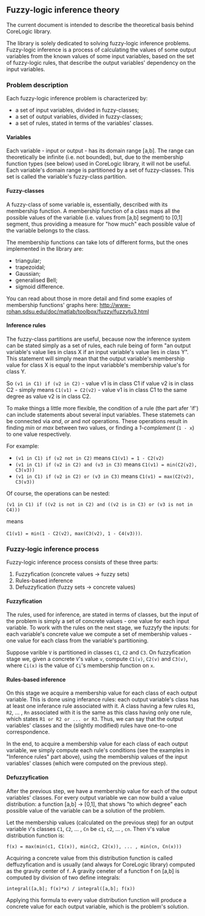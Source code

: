 ## Fuzzy-logic inference theory

The current document is intended to describe the theoretical basis behind CoreLogic library.

The library is solely dedicated to solving fuzzy-logic inference problems.
Fuzzy-logic inference is a process of calculating the values of some output variables
from the known values of some input variables, based on the set of fuzzy-logic rules,
that describe the output variables' dependency on the input variables.

### Problem description

Each fuzzy-logic inference problem is characterized by:
- a set of input variables, divided in fuzzy-classes;
- a set of output variables, divided in fuzzy-classes;
- a set of rules, stated in terms of the variables' classes.

#### Variables

Each variable - input or output - has its domain range [a,b]. The range can
theoretically be infinite (i.e. not bounded), but, due to the membership function types
(see below) used in CoreLogic library, it will not be useful. Each variable's
domain range is partitioned by a set of fuzzy-classes. This set is called the variable's
fuzzy-class partition.

#### Fuzzy-classes

A fuzzy-class of some variable is, essentially, described with its membership function.
A membership function of a class maps all the possible values of the variable
(i.e. values from [a,b] segment) to [0,1] segment, thus providing a measure for
"how much" each possible value of the variable belongs to the class.

The membership functions can take lots of different forms,
but the ones implemented in the library are:
- triangular;
- trapezoidal;
- Gaussian;
- generalised Bell;
- sigmoid difference.

You can read about those in more detail and find some exaples
of membership functions' graphs here:
http://www-rohan.sdsu.edu/doc/matlab/toolbox/fuzzy/fuzzytu3.html

#### Inference rules

The fuzzy-class partitions are useful, because now the inference system can be stated
simply as a set of rules, each rule being of form "an output variable's value lies in
class X if an input variable's value lies in class Y". This statement will simply mean
that the output variable's membership value for class X is equal to the input variabble's
membership value's for class Y.

So `(v1 in C1) if (v2 in C2)` - value v1 is in class C1 if value v2 is in class C2 -
simply means `C1(v1) = C2(v2)` - value v1 is in class C1 to the same degree as
value v2 is in class C2.

To make things a little more flexible, the condition of a rule (the part afer 'if')
can include statements about several input variables. These statemets can be
connected via _and_, _or_ and _not_ operations. These operations result in
finding _min_ or _max_ between two values, or finding a _1-complement_ (`1 - x`)
to one value respectively.

For example:
- `(v1 in C1) if (v2 not in C2)` means `C1(v1) = 1 - C2(v2)`
- `(v1 in C1) if (v2 in C2) and (v3 in C3)` means `C1(v1) = min(C2(v2), C3(v3))`
- `(v1 in C1) if (v2 in C2) or (v3 in C3)` means `C1(v1) = max(C2(v2), C3(v3))`

Of course, the operations can be nested:

```(v1 in C1) if ((v2 is not in C2) and ((v2 is in C3) or (v3 is not in C4)))```

means

``` C1(v1) = min(1 - C2(v2), max(C3(v2), 1 - C4(v3))) ```.

### Fuzzy-logic inference process

Fuzzy-logic inference process consists of these three parts:

1. Fuzzyfication (concrete values -> fuzzy sets)
2. Rules-based inference
3. Defuzzyfication (fuzzy sets -> concrete values)

#### Fuzzyfication

The rules, used for inference, are stated in terms of classes, but the input of the
problem is simply a set of concrete values - one value for each input variable.
To work with the rules on the next stage, we fuzzyfy the inputs: for each variable's
concrete value we compute a set of membership values - one value for each class
from the variable's partitioning.

Suppose varible `V` is partitioned in classes `C1`, `C2` and `C3`.
On fuzzyfication stage we, given a concrete `V`'s value `v`,
compute `C1(v)`, `C2(v)` and `C3(v)`, where `Ci(x)` is the value of `Ci`'s
membership function on `x`.

#### Rules-based inference

On this stage we acquire a membership value for each class of each output
variable. This is done using inferance rules: each output variable's class has at
least one inferance rule associated with it. A class having a few rules
`R1`, `R2`, ... , `Rn` associated with it is the same as this class having only one rule,
which states `R1 or R2 or ... or R3`. Thus, we can say that the output variables' classes
and the (slightly modified) rules have one-to-one correspondence.

In the end, to acquire a membership value for each class of each output variable,
we simply compute each rule's conditions (see the examples in "Inference rules" part above),
using the membership values of the input variables' classes (which were computed on the previous step).

#### Defuzzyfication

After the previous step, we have a membership value for each of the output variables' classes.
For every output variable we can now build a value distribution: a function [a,b] -> [0,1],
that shows "to which degree" each possible value of the variable
can be a solution of the problem.

Let the membership values (calculated on the previous step) for an output variable `V`'s
classes `C1`, `C2`, ... , `Cn` be `c1`, `c2`, ... , `cn`.
Then `V`'s value distribution function is:
```
f(x) = max(min(c1, C1(x)), min(c2, C2(x)), ... , min(cn, Cn(x)))
```

Acquiring a concrete value from this distribution function is called deffuzyfication
and is usually (and always for CoreLogic library) computed as the gravity center of `f`.
A gravity ceneter of a function f on [a,b] is computed by division of two define integrals:
```
integral([a,b]; f(x)*x) / integral([a,b]; f(x))
```

Applying this formula to every value distribution function will produce
a concrete value for each output variable, which is the problem's solution.
